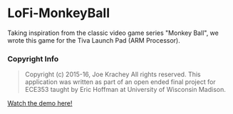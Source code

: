 # LoFi-MonkeyBall
Taking inspiration from the classic video game series "Monkey Ball", we wrote this game for the Tiva Launch Pad (ARM Processor).

### Copyright Info
>Copyright (c) 2015-16, Joe Krachey
>All rights reserved.
This application was written as part of an open ended final project for ECE353 taught by Eric Hoffman at University of Wisconsin Madison.


[Watch the demo here!](https://youtu.be/pqWpO7V8EQA)
